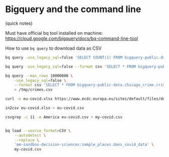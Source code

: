 # Bigquery and the command line

(quick notes)

Must have official bq tool installed on machine: https://cloud.google.com/bigquery/docs/bq-command-line-tool


How to use `bq query` to download data as CSV

```sh
bq query -use_legacy_sql=false 'SELECT COUNT(1) FROM bigquery-public-data.chicago_crime.crime'

bq query -use_legacy_sql=false --format csv 'SELECT * FROM bigquery-public-data.chicago_crime.crime'

```


```sh
bq query --max_rows 10000000 \
    -use_legacy_sql=false \
    --format csv 'SELECT * FROM bigquery-public-data.chicago_crime.crime' \
    > /tmp/crimes.csv
```



```sh
curl -o eu-covid.xlsx https://www.ecdc.europa.eu/sites/default/files/documents/COVID-19-geographic-disbtribution-worldwide-2020-12-14.xlsx

in2csv eu-covid.xlsx > eu-covid.csv

csvgrep -c 11 -m America eu-covid.csv > my-covid.csv


bq load --source_format=CSV \
    --autodetect \
    --replace \
    'mm-sandbox-decision-sciences:sample_places.dans_covid_data' \
    my-covid.csv


```
